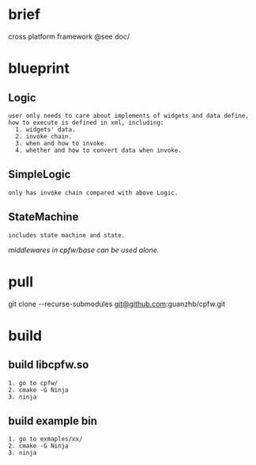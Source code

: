 brief
=====
  cross platform framework @see doc/
     
blueprint
=========
  Logic
  -----
    user only needs to care about implements of widgets and data define,
    how to execute is defined in xml, including:
      1. widgets' data.
      2. invoke chain.
      3. when and how to invoke.
      4. whether and how to convert data when invoke.

  SimpleLogic
  -----------
    only has invoke chain compared with above Logic.

  StateMachine
  ------------
    includes state machine and state.
  
  *middlewares in cpfw/base can be used alone.*

pull
====
  git clone --recurse-submodules git@github.com:guanzhb/cpfw.git

build
=====
  build libcpfw.so
  ----------------
    1. go to cpfw/
    2. cmake -G Ninja
    3. ninja

  build example bin
  -----------------
    1. go to exmaples/xx/
    2. cmake -G Ninja
    3. ninja
